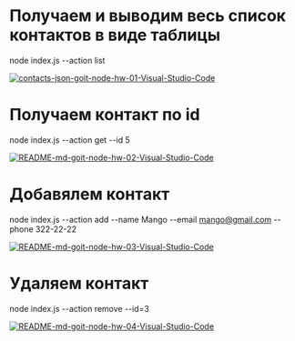 # Получаем и выводим весь список контактов в виде таблицы

node index.js --action list

<a href="https://ibb.co/VvSj6qv"><img src="https://i.ibb.co/y8yf2Q8/contacts-json-goit-node-hw-01-Visual-Studio-Code.jpg" alt="contacts-json-goit-node-hw-01-Visual-Studio-Code" border="0"></a>

# Получаем контакт по id

node index.js --action get --id 5

<a href="https://imgbb.com/"><img src="https://i.ibb.co/6RMwxmK/README-md-goit-node-hw-02-Visual-Studio-Code.jpg" alt="README-md-goit-node-hw-02-Visual-Studio-Code" border="0"></a>

# Добавялем контакт

node index.js --action add --name Mango --email mango@gmail.com --phone 322-22-22

<a href="https://ibb.co/XtLtnyL"><img src="https://i.ibb.co/2dhdz8h/README-md-goit-node-hw-03-Visual-Studio-Code.jpg" alt="README-md-goit-node-hw-03-Visual-Studio-Code" border="0"></a>

# Удаляем контакт

node index.js --action remove --id=3

<a href="https://ibb.co/XsdwW55"><img src="https://i.ibb.co/ncVWw11/README-md-goit-node-hw-04-Visual-Studio-Code.jpg" alt="README-md-goit-node-hw-04-Visual-Studio-Code" border="0"></a>
